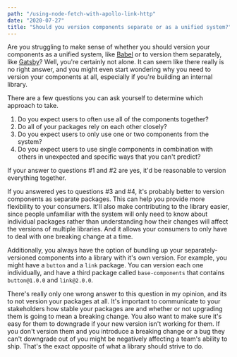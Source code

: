 ```yaml
---
path: "/using-node-fetch-with-apollo-link-http"
date: "2020-07-27"
title: "Should you version components separate or as a unified system?"
---
```


Are you struggling to make sense of whether you should version your components as a unified system, like [Babel](https://github.com/babel/babel) or to version them separately, like [Gatsby](https://github.com/gatsbyjs/gatsby)? Well, you're certainly not alone. It can seem like there really is no right answer, and you might even start wondering why you need to version your components at all, especially if you're building an internal library.

There are a few questions you can ask yourself to determine which approach to take.

1. Do you expect users to often use all of the components together?
2. Do all of your packages rely on each other closely?
3. Do you expect users to only use one or two components from the system?
4. Do you expect users to use single components in combination with others in unexpected and specific ways that you can't predict?

If your answer to questions #1 and #2 are yes, it'd be reasonable to version everything together.

If you answered yes to questions #3 and #4, it's probably better to version components as separate packages. This can help you provide more flexibility to your consumers. It'll also make contributing to the library easier, since people unfamiliar with the system will only need to know about individual packages rather than understanding how their changes will affect the versions of multiple libraries. And it allows your consumers to only have to deal with one breaking change at a time.

Additionally, you always have the option of bundling up your separately-versioned components into a library with it's own version. For example,
you might have a `button` and a `link` package. You can version each one individually, and have a third package called `base-components` that contains `button@1.0.0` and `link@2.0.0`.

There's really only one wrong answer to this question in my opinion, and its to not version your packages at all. It's important to communicate to your stakeholders how stable your packages are and whether or not upgrading them is going to mean a breaking change. You also want to make sure it's easy for them to downgrade if your new version isn't working for them. If you don't version them and you introduce a breaking change or a bug they can't downgrade out of you might be negatively affecting a team's ability to ship. That's the exact opposite of what a library should strive to do.
